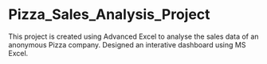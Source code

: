 # Pizza_Sales_Analysis_Project
This project is created using Advanced Excel to analyse the sales data of an anonymous Pizza company.
Designed an interative dashboard using MS Excel.
